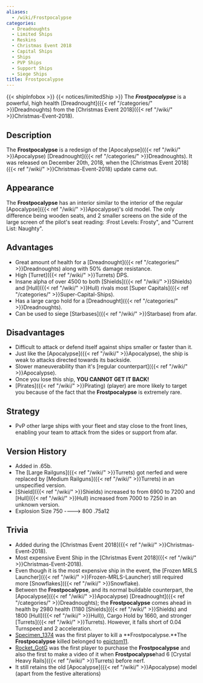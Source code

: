 ```yaml
---
aliases:
  - /wiki/Frostpocalypse
categories:
  - Dreadnoughts
  - Limited Ships
  - Reskins
  - Christmas Event 2018
  - Capital Ships
  - Ships
  - PVP Ships
  - Support Ships
  - Siege Ships
title: Frostpocalypse
---
```


{{< shipInfobox >}} {{< notices/limitedShip >}} The **_Frostpocalypse_** is a powerful, high health [Dreadnought]({{< ref "/categories/" >}}Dreadnoughts) from the [Christmas Event 2018]({{< ref "/wiki/" >}}Christmas-Event-2018).

## Description

The **Frostpocalypse** is a redesign of the [Apocalypse]({{< ref "/wiki/" >}}Apocalypse) [Dreadnought]({{< ref "/categories/" >}}Dreadnoughts). It was released on December 20th, 2018, when the [Christmas Event 2018]({{< ref "/wiki/" >}}Christmas-Event-2018) update came out.

## Appearance

The **Frostpocalypse** has an interior similar to the interior of the regular [Apocalypse]({{< ref "/wiki/" >}}Apocalypse)'s old model. The only difference being wooden seats, and 2 smaller screens on the side of the large screen of the pilot's seat reading: :Frost Levels: Frosty", and "Current List: Naughty".

## Advantages

- Great amount of health for a [Dreadnought]({{< ref "/categories/" >}}Dreadnoughts) along with 50% damage resistance.
- High [Turret]({{< ref "/wiki/" >}}Turrets) DPS.
- Insane alpha of over 4500 to both [Shields]({{< ref "/wiki/" >}}Shields) and [Hull]({{< ref "/wiki/" >}}Hull) rivals most [Super Capitals]({{< ref "/categories/" >}}Super-Capital-Ships).
- Has a large cargo hold for a [Dreadnought]({{< ref "/categories/" >}}Dreadnoughts).
- Can be used to siege [Starbases]({{< ref "/wiki/" >}}Starbase) from afar.

## Disadvantages

- Difficult to attack or defend itself against ships smaller or faster than it.
- Just like the [Apocalypse]({{< ref "/wiki/" >}}Apocalypse), the ship is weak to attacks directed towards its backside.
- Slower maneuverability than it's [regular counterpart]({{< ref "/wiki/" >}}Apocalypse).
- Once you lose this ship, **YOU CANNOT GET IT BACK!**
- [Pirates]({{< ref "/wiki/" >}}Pirating) (player) are more likely to target you because of the fact that the **Frostpocalypse** is extremely rare.

## Strategy

- PvP other large ships with your fleet and stay close to the front lines, enabling your team to attack from the sides or support from afar.

## Version History

- Added in .65b.
- The [Large Railguns]({{< ref "/wiki/" >}}Turrets) got nerfed and were replaced by [Medium Railguns]({{< ref "/wiki/" >}}Turrets) in an unspecified version.
- [Shield]({{< ref "/wiki/" >}}Shields) increased to from 6900 to 7200 and [Hull]({{< ref "/wiki/" >}}Hull) increased from 7000 to 7250 in an unknown version.
- Explosion Size 750 ----> 800 .75a12

## Trivia

- Added during the [Christmas Event 2018]({{< ref "/wiki/" >}}Christmas-Event-2018).
- Most expensive Event Ship in the [Christmas Event 2018]({{< ref "/wiki/" >}}Christmas-Event-2018).
- Even though it is the most expensive ship in the event, the [Frozen MRLS Launcher]({{< ref "/wiki/" >}}Frozen-MRLS-Launcher) still required more [Snowflakes]({{< ref "/wiki/" >}}Snowflake).
- Between the **Frostpocalypse**, and its normal buildable counterpart, the [Apocalypse]({{< ref "/wiki/" >}}Apocalypse) [Dreadnought]({{< ref "/categories/" >}}Dreadnoughts); the **Frostpocalypse** comes ahead in health by 2980 health (1180 [Shields]({{< ref "/wiki/" >}}Shields) and 1800 [Hull]({{< ref "/wiki/" >}}Hull)), Cargo Hold by 1660, and stronger [Turrets]({{< ref "/wiki/" >}}Turrets). However, it falls short of 0.04 Turnspeed and 2 acceleration.
- [Specimen_1374](https://www.roblox.com/users/505347830/profile) was the first player to kill a **Frostpocalypse.**The **Frostpocalypse** killed belonged to [epictom11](https://www.roblox.com/users/37173813/profile).
- [Rocket_GotG](https://www.roblox.com/users/33641196/profile) was the first player to purchase the **Frostpocalypse** and also the first to make a video of it when **Frostpocalypse**had 6 [Crystal Heavy Rails]({{< ref "/wiki/" >}}Turrets) before nerf.
- It still retains the old [Apocalypse]({{< ref "/wiki/" >}}Apocalypse) model (apart from the festive alterations)
